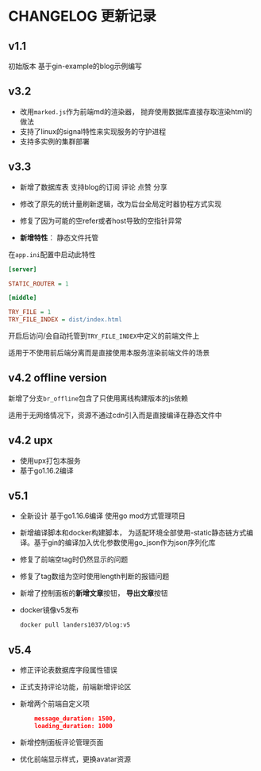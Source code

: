 # CHANGELOG 更新记录

## v1.1

初始版本 基于gin-example的blog示例编写

## v3.2

- 改用`marked.js`作为前端md的渲染器， 抛弃使用数据库直接存取渲染html的做法
- 支持了linux的signal特性来实现服务的守护进程
- 支持多实例的集群部署

## v3.3

- 新增了数据库表 支持blog的订阅 评论 点赞 分享
- 修改了原先的统计量刷新逻辑，改为后台全局定时器协程方式实现
- 修复了因为可能的空refer或者host导致的空指针异常

- **新增特性**： 静态文件托管

在`app.ini`配置中启动此特性

```ini
[server]

STATIC_ROUTER = 1

[middle]

TRY_FILE = 1
TRY_FILE_INDEX = dist/index.html
```

开启后访问/会自动托管到`TRY_FILE_INDEX`中定义的前端文件上

适用于不使用前后端分离而是直接使用本服务渲染前端文件的场景

## v4.2 offline version

新增了分支`br_offline`包含了只使用离线构建版本的js依赖

适用于无网络情况下，资源不通过cdn引入而是直接编译在静态文件中

## v4.2 upx

- 使用upx打包本服务
- 基于go1.16.2编译

## v5.1

- 全新设计 基于go1.16.6编译 使用go mod方式管理项目

- 新增编译脚本和docker构建脚本， 为适配环境全部使用-static静态链方式编译。基于gin的编译加入优化参数使用go_json作为json序列化库

- 修复了前端空tag时仍然显示的问题

- 修复了tag数组为空时使用length判断的报错问题

- 新增了控制面板的**新增文章**按钮， **导出文章**按钮

- docker镜像v5发布 

  ```bash
  docker pull landers1037/blog:v5
  ```

  

## v5.4

- 修正评论表数据库字段属性错误

- 正式支持评论功能，前端新增评论区

- 新增两个前端自定义项

  ```json
      message_duration: 1500,
      loading_duration: 1000
  ```

- 新增控制面板评论管理页面

- 优化前端显示样式，更换avatar资源
